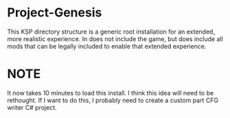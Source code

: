 # Project-Genesis

This KSP directory structure is a generic root installation for an extended, more realistic experience. In does not include the game, but does include all mods that can be legally included to enable that extended experience.

# NOTE

It now takes 10 minutes to load this install. I think this idea will need to be rethought. If I want to do this, I probably need to create a custom part CFG writer C# project.
